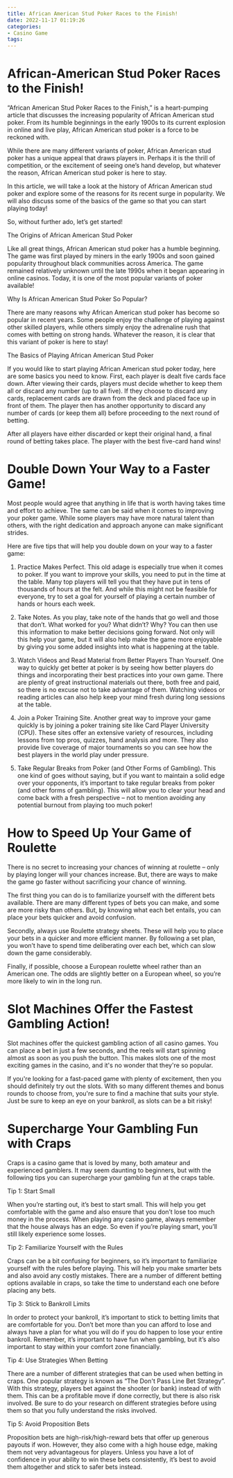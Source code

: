 ```yaml
---
title: African American Stud Poker Races to the Finish!
date: 2022-11-17 01:19:26
categories:
- Casino Game
tags:
---
```



#  African-American Stud Poker Races to the Finish!

“African American Stud Poker Races to the Finish,” is a heart-pumping article that discusses the increasing popularity of African American stud poker. From its humble beginnings in the early 1900s to its current explosion in online and live play, African American stud poker is a force to be reckoned with.

While there are many different variants of poker, African American stud poker has a unique appeal that draws players in. Perhaps it is the thrill of competition, or the excitement of seeing one’s hand develop, but whatever the reason, African American stud poker is here to stay.

In this article, we will take a look at the history of African American stud poker and explore some of the reasons for its recent surge in popularity. We will also discuss some of the basics of the game so that you can start playing today!

So, without further ado, let’s get started!

The Origins of African American Stud Poker

Like all great things, African American stud poker has a humble beginning. The game was first played by miners in the early 1900s and soon gained popularity throughout black communities across America. The game remained relatively unknown until the late 1990s when it began appearing in online casinos. Today, it is one of the most popular variants of poker available!

Why Is African American Stud Poker So Popular?

There are many reasons why African American stud poker has become so popular in recent years. Some people enjoy the challenge of playing against other skilled players, while others simply enjoy the adrenaline rush that comes with betting on strong hands. Whatever the reason, it is clear that this variant of poker is here to stay!

The Basics of Playing African American Stud Poker

If you would like to start playing African American stud poker today, here are some basics you need to know. First, each player is dealt five cards face down. After viewing their cards, players must decide whether to keep them all or discard any number (up to all five). If they choose to discard any cards, replacement cards are drawn from the deck and placed face up in front of them. The player then has another opportunity to discard any number of cards (or keep them all) before proceeding to the next round of betting.


After all players have either discarded or kept their original hand, a final round of betting takes place. The player with the best five-card hand wins!

#  Double Down Your Way to a Faster Game!

Most people would agree that anything in life that is worth having takes time and effort to achieve. The same can be said when it comes to improving your poker game. While some players may have more natural talent than others, with the right dedication and approach anyone can make significant strides.

Here are five tips that will help you double down on your way to a faster game:

1. Practice Makes Perfect. This old adage is especially true when it comes to poker. If you want to improve your skills, you need to put in the time at the table. Many top players will tell you that they have put in tens of thousands of hours at the felt. And while this might not be feasible for everyone, try to set a goal for yourself of playing a certain number of hands or hours each week.

2. Take Notes. As you play, take note of the hands that go well and those that don’t. What worked for you? What didn’t? Why? You can then use this information to make better decisions going forward. Not only will this help your game, but it will also help make the game more enjoyable by giving you some added insights into what is happening at the table.

3. Watch Videos and Read Material from Better Players Than Yourself. One way to quickly get better at poker is by seeing how better players do things and incorporating their best practices into your own game. There are plenty of great instructional materials out there, both free and paid, so there is no excuse not to take advantage of them. Watching videos or reading articles can also help keep your mind fresh during long sessions at the table.

4. Join a Poker Training Site. Another great way to improve your game quickly is by joining a poker training site like Card Player University (CPU). These sites offer an extensive variety of resources, including lessons from top pros, quizzes, hand analysis and more. They also provide live coverage of major tournaments so you can see how the best players in the world play under pressure.

5. Take Regular Breaks from Poker (and Other Forms of Gambling). This one kind of goes without saying, but if you want to maintain a solid edge over your opponents, it’s important to take regular breaks from poker (and other forms of gambling). This will allow you to clear your head and come back with a fresh perspective – not to mention avoiding any potential burnout from playing too much poker!

#  How to Speed Up Your Game of Roulette

There is no secret to increasing your chances of winning at roulette – only by playing longer will your chances increase. But, there are ways to make the game go faster without sacrificing your chance of winning.

The first thing you can do is to familiarize yourself with the different bets available. There are many different types of bets you can make, and some are more risky than others. But, by knowing what each bet entails, you can place your bets quicker and avoid confusion.

Secondly, always use Roulette strategy sheets. These will help you to place your bets in a quicker and more efficient manner. By following a set plan, you won’t have to spend time deliberating over each bet, which can slow down the game considerably.

Finally, if possible, choose a European roulette wheel rather than an American one. The odds are slightly better on a European wheel, so you’re more likely to win in the long run.

#  Slot Machines Offer the Fastest Gambling Action!

Slot machines offer the quickest gambling action of all casino games. You can place a bet in just a few seconds, and the reels will start spinning almost as soon as you push the button. This makes slots one of the most exciting games in the casino, and it's no wonder that they're so popular.

If you're looking for a fast-paced game with plenty of excitement, then you should definitely try out the slots. With so many different themes and bonus rounds to choose from, you're sure to find a machine that suits your style. Just be sure to keep an eye on your bankroll, as slots can be a bit risky!

#  Supercharge Your Gambling Fun with Craps

Craps is a casino game that is loved by many, both amateur and experienced gamblers. It may seem daunting to beginners, but with the following tips you can supercharge your gambling fun at the craps table.

Tip 1: Start Small

When you’re starting out, it’s best to start small. This will help you get comfortable with the game and also ensure that you don’t lose too much money in the process. When playing any casino game, always remember that the house always has an edge. So even if you’re playing smart, you’ll still likely experience some losses.

Tip 2: Familiarize Yourself with the Rules

 Craps can be a bit confusing for beginners, so it’s important to familiarize yourself with the rules before playing. This will help you make smarter bets and also avoid any costly mistakes. There are a number of different betting options available in craps, so take the time to understand each one before placing any bets.

Tip 3: Stick to Bankroll Limits

In order to protect your bankroll, it’s important to stick to betting limits that are comfortable for you. Don’t bet more than you can afford to lose and always have a plan for what you will do if you do happen to lose your entire bankroll. Remember, it’s important to have fun when gambling, but it’s also important to stay within your comfort zone financially.

Tip 4: Use Strategies When Betting

There are a number of different strategies that can be used when betting in craps. One popular strategy is known as “The Don't Pass Line Bet Strategy”. With this strategy, players bet against the shooter (or bank) instead of with them. This can be a profitable move if done correctly, but there is also risk involved. Be sure to do your research on different strategies before using them so that you fully understand the risks involved.


 Tip 5: Avoid Proposition Bets

Proposition bets are high-risk/high-reward bets that offer up generous payouts if won. However, they also come with a high house edge, making them not very advantageous for players. Unless you have a lot of confidence in your ability to win these bets consistently, it’s best to avoid them altogether and stick to safer bets instead.